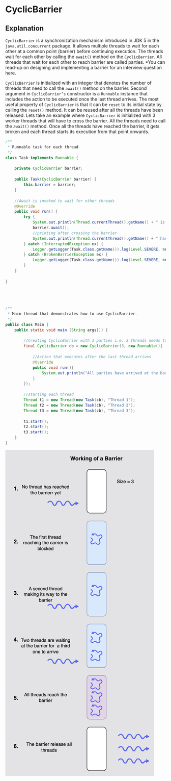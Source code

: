 # CyclicBarrier

## Explanation
`CyclicBarrier` is a synchronization mechanism introduced in JDK 5 in the `java.util.concurrent` package. It allows multiple threads to wait for each other at a common point (barrier) before continuing execution. The threads wait for each other by calling the `await()` method on the `CyclicBarrier`. All threads that wait for each other to reach barrier are called parties. *You can read-up on designing and implementing a barrier for an interview question here.

`CyclicBarrier` is initialized with an integer that denotes the number of threads that need to call the `await()` method on the barrier. Second argument in `CyclicBarrier’s` constructor is a `Runnable` instance that includes the action to be executed once the last thread arrives. The most useful property of `CyclicBarrier` is that it can be `reset` to its initial state by calling the `reset()` method. It can be reused after all the threads have been released. Lets take an example where `CyclicBarrier` is initialized with 3 worker threads that will have to cross the barrier. All the threads need to call the `await()` method. Once all the threads have reached the barrier, it gets broken and each thread starts its execution from that point onwards.

```java
/**
 * Runnable task for each thread.
 */
class Task implements Runnable {
    
    private CyclicBarrier barrier;
    
    public Task(CyclicBarrier barrier) { 
        this.barrier = barrier;
    }
    
    //Await is invoked to wait for other threads
    @Override
    public void run() {
        try {
            System.out.println(Thread.currentThread().getName() + " is waiting on barrier");
            barrier.await();
            //printing after crossing the barrier
            System.out.println(Thread.currentThread().getName() + " has crossed the barrier");
        } catch (InterruptedException ex) {
            Logger.getLogger(Task.class.getName()).log(Level.SEVERE, null, ex);
        } catch (BrokenBarrierException ex) {
            Logger.getLogger(Task.class.getName()).log(Level.SEVERE, null, ex);
        }
    }

}




/**
 * Main thread that demonstrates how to use CyclicBarrier.
 */
public class Main {
    public static void main (String args[]) {

        //Creating CyclicBarrier with 3 parties i.e. 3 Threads needs to call await()
        final CyclicBarrier cb = new CyclicBarrier(3, new Runnable(){

            //Action that executes after the last thread arrives
            @Override
            public void run(){
                System.out.println("All parties have arrived at the barrier, lets continue execution.");
            }
        });

        //starting each thread
        Thread t1 = new Thread(new Task(cb), "Thread 1");
        Thread t2 = new Thread(new Task(cb), "Thread 2");
        Thread t3 = new Thread(new Task(cb), "Thread 3");

        t1.start();
        t2.start();
        t3.start();
    }
}
```

![img.png](img.png)